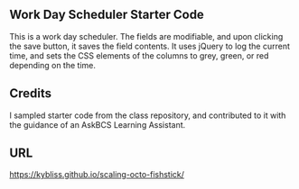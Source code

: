 ## Work Day Scheduler Starter Code

This is a work day scheduler. The fields are modifiable, and upon clicking the save button, it saves the field contents. It uses jQuery to log the current time, and sets the CSS elements of the columns to grey, green, or red depending on the time.

## Credits

I sampled starter code from the class repository, and contributed to it with the guidance of an AskBCS Learning Assistant.

## URL

https://kybliss.github.io/scaling-octo-fishstick/
